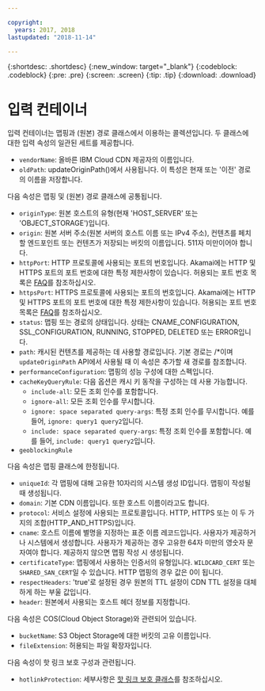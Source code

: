```yaml
---

copyright:
  years: 2017, 2018
lastupdated: "2018-11-14"

---
```


{:shortdesc: .shortdesc}
{:new_window: target="_blank"}
{:codeblock: .codeblock}
{:pre: .pre}
{:screen: .screen}
{:tip: .tip}
{:download: .download}

# 입력 컨테이너
입력 컨테이너는 맵핑과 (원본) 경로 클래스에서 이용하는 콜렉션입니다.  두 클래스에 대한 입력 속성의 일관된 세트를 제공합니다.

* `vendorName`: 올바른 IBM Cloud CDN 제공자의 이름입니다.
* `oldPath`: updateOriginPath()에서 사용됩니다. 이 특성은 현재 또는 '이전' 경로의 이름을 저장합니다.

다음 속성은 맵핑 및 (원본) 경로 클래스에 공통됩니다.
* `originType`: 원본 호스트의 유형(현재 'HOST_SERVER' 또는 'OBJECT_STORAGE')입니다.
* `origin`: 원본 서버 주소(원본 서버의 호스트 이름 또는 IPv4 주소), 컨텐츠를 페치할 엔드포인트 또는 컨텐츠가 저장되는 버킷의 이름입니다. 511자 미만이어야 합니다.
* `httpPort`: HTTP 프로토콜에 사용되는 포트의 번호입니다. Akamai에는 HTTP 및 HTTPS 포트의 포트 번호에 대한 특정 제한사항이 있습니다. 허용되는 포트 번호 목록은 [FAQ](faqs.html#are-there-any-restrictions-on-what-http-and-https-port-numbers-are-allowed-for-akamai-)를 참조하십시오.
* `httpsPort`: HTTPS 프로토콜에 사용되는 포트의 번호입니다. Akamai에는 HTTP 및 HTTPS 포트의 포트 번호에 대한 특정 제한사항이 있습니다. 허용되는 포트 번호 목록은 [FAQ](faqs.html#are-there-any-restrictions-on-what-http-and-https-port-numbers-are-allowed-for-akamai-)를 참조하십시오.
* `status`:  맵핑 또는 경로의 상태입니다. 상태는 CNAME_CONFIGURATION, SSL_CONFIGURATION, RUNNING, STOPPED, DELETED 또는 ERROR입니다.
* `path`: 캐시된 컨텐츠를 제공하는 데 사용할 경로입니다. 기본 경로는 /\*이며 `updateOriginPath` API에서 사용될 때 이 속성은 추가할 새 경로를 참조합니다.
* `performanceConfiguration`: 맵핑의 성능 구성에 대한 스펙입니다.
* `cacheKeyQueryRule`: 다음 옵션은 캐시 키 동작을 구성하는 데 사용 가능합니다.
  * `include-all`: 모든 조회 인수를 포함합니다.
  * `ignore-all`: 모든 조회 인수를 무시합니다.
  * `ignore: space separated query-args`: 특정 조회 인수를 무시합니다. 예를 들어, `ignore: query1 query2`입니다.
  * `include: space separated query-args`: 특정 조회 인수를 포함합니다. 예를 들어, `include: query1 query2`입니다.
* `geoblockingRule`

다음 속성은 맵핑 클래스에 한정됩니다.

* `uniqueId`: 각 맵핑에 대해 고유한 10자리의 시스템 생성 ID입니다. 맵핑이 작성될 때 생성됩니다.
* `domain`: 기본 CDN 이름입니다. 또한 호스트 이름이라고도 합니다.
* `protocol`: 서비스 설정에 사용되는 프로토콜입니다. HTTP, HTTPS 또는 이 두 가지의 조합(HTTP_AND_HTTPS)입니다.
* `cname`: 호스트 이름에 별명을 지정하는 표준 이름 레코드입니다. 사용자가 제공하거나 시스템에서 생성합니다. 사용자가 제공하는 경우 고유한 64자 미만의 영숫자 문자여야 합니다. 제공하지 않으면 맵핑 작성 시 생성됩니다.
* `certificateType`: 맵핑에서 사용하는 인증서의 유형입니다. `WILDCARD_CERT` 또는 `SHARED_SAN_CERT`일 수 있습니다. HTTP 맵핑의 경우 값은 0이 됩니다.
* `respectHeaders`: 'true'로 설정된 경우 원본의 TTL 설정이 CDN TTL 설정을 대체하게 하는 부울 값입니다.
* `header`: 원본에서 사용되는 호스트 헤더 정보를 지정합니다.

다음 속성은 COS(Cloud Object Storage)와 관련되어 있습니다.  
* `bucketName`: S3 Object Storage에 대한 버킷의 고유 이름입니다.  
* `fileExtension`: 허용되는 파일 확장자입니다.

다음 속성이 핫 링크 보호 구성과 관련됩니다.
* `hotlinkProtection`: 세부사항은 [핫 링크 보호 클래스](hotlink-protection-behavior.html)를 참조하십시오.
